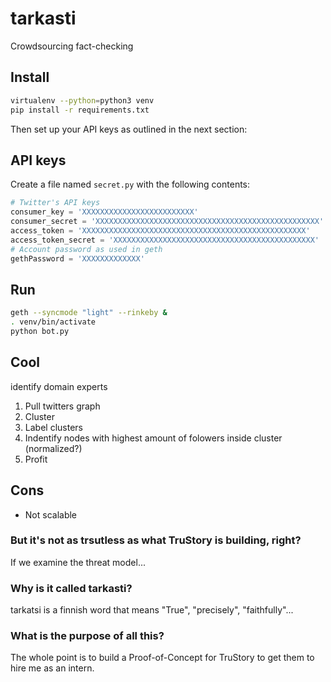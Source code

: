 # tarkasti
Crowdsourcing fact-checking

## Install
```bash
virtualenv --python=python3 venv
pip install -r requirements.txt
```
Then set up your API keys as outlined in the next section:

## API keys
Create a file named `secret.py` with the following contents:
```python
# Twitter's API keys
consumer_key = 'XXXXXXXXXXXXXXXXXXXXXXXXX'
consumer_secret = 'XXXXXXXXXXXXXXXXXXXXXXXXXXXXXXXXXXXXXXXXXXXXXXXXXX'
access_token = 'XXXXXXXXXXXXXXXXXXXXXXXXXXXXXXXXXXXXXXXXXXXXXXXXXX'
access_token_secret = 'XXXXXXXXXXXXXXXXXXXXXXXXXXXXXXXXXXXXXXXXXXXXX'
# Account password as used in geth
gethPassword = 'XXXXXXXXXXXXX'
```

## Run
```bash
geth --syncmode "light" --rinkeby &
. venv/bin/activate
python bot.py
```

## Cool
identify domain experts
1. Pull twitters graph
2. Cluster
3. Label clusters
4. Indentify nodes with highest amount of folowers inside cluster (normalized?)
5. Profit

## Cons
- Not scalable

### But it's not as trsutless as what TruStory is building, right?
If we examine the threat model...

### Why is it called tarkasti?
tarkatsi is a finnish word that means "True", "precisely", "faithfully"...

### What is the purpose of all this?
The whole point is to build a Proof-of-Concept for TruStory to get them to hire me as an intern.
